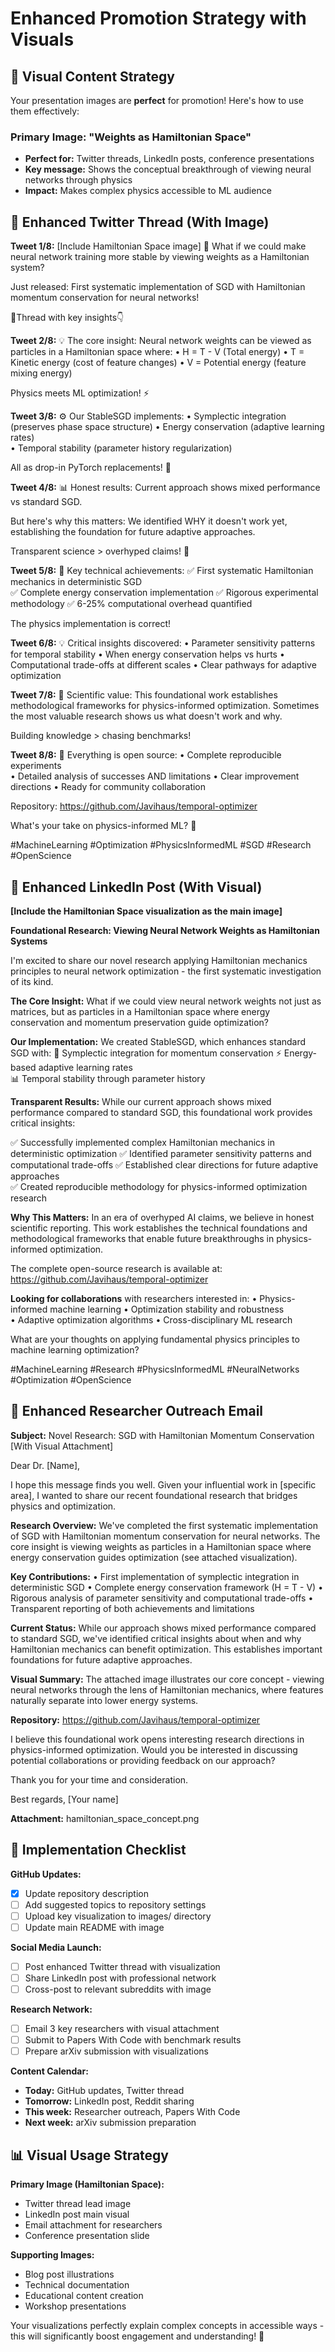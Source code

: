 # Enhanced Promotion Strategy with Visuals

## 🎨 **Visual Content Strategy**

Your presentation images are **perfect** for promotion! Here's how to use them effectively:

### **Primary Image: "Weights as Hamiltonian Space"**
- **Perfect for:** Twitter threads, LinkedIn posts, conference presentations
- **Key message:** Shows the conceptual breakthrough of viewing neural networks through physics
- **Impact:** Makes complex physics accessible to ML audience

## 📱 **Enhanced Twitter Thread (With Image)**

**Tweet 1/8:** [Include Hamiltonian Space image]
🔬 What if we could make neural network training more stable by viewing weights as a Hamiltonian system?

Just released: First systematic implementation of SGD with Hamiltonian momentum conservation for neural networks!

🧵Thread with key insights👇

**Tweet 2/8:**
💡 The core insight: Neural network weights can be viewed as particles in a Hamiltonian space where:
• H = T - V (Total energy)
• T = Kinetic energy (cost of feature changes)
• V = Potential energy (feature mixing energy)

Physics meets ML optimization! ⚡

**Tweet 3/8:**
⚙️ Our StableSGD implements:
• Symplectic integration (preserves phase space structure)
• Energy conservation (adaptive learning rates)  
• Temporal stability (parameter history regularization)

All as drop-in PyTorch replacements! 🔄

**Tweet 4/8:**
📊 Honest results: Current approach shows mixed performance vs standard SGD.

But here's why this matters: We identified WHY it doesn't work yet, establishing the foundation for future adaptive approaches.

Transparent science > overhyped claims! 🔬

**Tweet 5/8:**
🎯 Key technical achievements:
✅ First systematic Hamiltonian mechanics in deterministic SGD  
✅ Complete energy conservation implementation
✅ Rigorous experimental methodology
✅ 6-25% computational overhead quantified

The physics implementation is correct! 

**Tweet 6/8:**
💡 Critical insights discovered:
• Parameter sensitivity patterns for temporal stability
• When energy conservation helps vs hurts
• Computational trade-offs at different scales
• Clear pathways for adaptive optimization

**Tweet 7/8:**
🔬 Scientific value:
This foundational work establishes methodological frameworks for physics-informed optimization. Sometimes the most valuable research shows us what doesn't work and why.

Building knowledge > chasing benchmarks!

**Tweet 8/8:**
🚀 Everything is open source:
• Complete reproducible experiments  
• Detailed analysis of successes AND limitations
• Clear improvement directions
• Ready for community collaboration

Repository: https://github.com/Javihaus/temporal-optimizer

What's your take on physics-informed ML? 🤔

#MachineLearning #Optimization #PhysicsInformedML #SGD #Research #OpenScience

## 💼 **Enhanced LinkedIn Post (With Visual)**

**[Include the Hamiltonian Space visualization as the main image]**

**Foundational Research: Viewing Neural Network Weights as Hamiltonian Systems**

I'm excited to share our novel research applying Hamiltonian mechanics principles to neural network optimization - the first systematic investigation of its kind.

**The Core Insight:**
What if we could view neural network weights not just as matrices, but as particles in a Hamiltonian space where energy conservation and momentum preservation guide optimization?

**Our Implementation:**
We created StableSGD, which enhances standard SGD with:
🔄 Symplectic integration for momentum conservation
⚡ Energy-based adaptive learning rates  
📊 Temporal stability through parameter history

**Transparent Results:**
While our current approach shows mixed performance compared to standard SGD, this foundational work provides critical insights:

✅ Successfully implemented complex Hamiltonian mechanics in deterministic optimization
✅ Identified parameter sensitivity patterns and computational trade-offs
✅ Established clear directions for future adaptive approaches  
✅ Created reproducible methodology for physics-informed optimization research

**Why This Matters:**
In an era of overhyped AI claims, we believe in honest scientific reporting. This work establishes the technical foundations and methodological frameworks that enable future breakthroughs in physics-informed optimization.

The complete open-source research is available at: https://github.com/Javihaus/temporal-optimizer

**Looking for collaborations** with researchers interested in:
• Physics-informed machine learning
• Optimization stability and robustness  
• Adaptive optimization algorithms
• Cross-disciplinary ML research

What are your thoughts on applying fundamental physics principles to machine learning optimization?

#MachineLearning #Research #PhysicsInformedML #NeuralNetworks #Optimization #OpenScience

## 📧 **Enhanced Researcher Outreach Email**

**Subject:** Novel Research: SGD with Hamiltonian Momentum Conservation [With Visual Attachment]

Dear Dr. [Name],

I hope this message finds you well. Given your influential work in [specific area], I wanted to share our recent foundational research that bridges physics and optimization.

**Research Overview:**
We've completed the first systematic implementation of SGD with Hamiltonian momentum conservation for neural networks. The core insight is viewing weights as particles in a Hamiltonian space where energy conservation guides optimization (see attached visualization).

**Key Contributions:**
• First implementation of symplectic integration in deterministic SGD
• Complete energy conservation framework (H = T - V)
• Rigorous analysis of parameter sensitivity and computational trade-offs
• Transparent reporting of both achievements and limitations

**Current Status:**
While our approach shows mixed performance compared to standard SGD, we've identified critical insights about when and why Hamiltonian mechanics can benefit optimization. This establishes important foundations for future adaptive approaches.

**Visual Summary:**
The attached image illustrates our core concept - viewing neural networks through the lens of Hamiltonian mechanics, where features naturally separate into lower energy systems.

**Repository:** https://github.com/Javihaus/temporal-optimizer

I believe this foundational work opens interesting research directions in physics-informed optimization. Would you be interested in discussing potential collaborations or providing feedback on our approach?

Thank you for your time and consideration.

Best regards,
[Your name]

**Attachment:** hamiltonian_space_concept.png

## 🎯 **Implementation Checklist**

**GitHub Updates:**
- [x] Update repository description
- [ ] Add suggested topics to repository settings
- [ ] Upload key visualization to images/ directory
- [ ] Update main README with image

**Social Media Launch:**
- [ ] Post enhanced Twitter thread with visualization
- [ ] Share LinkedIn post with professional network
- [ ] Cross-post to relevant subreddits with image

**Research Network:**
- [ ] Email 3 key researchers with visual attachment
- [ ] Submit to Papers With Code with benchmark results
- [ ] Prepare arXiv submission with visualizations

**Content Calendar:**
- **Today:** GitHub updates, Twitter thread
- **Tomorrow:** LinkedIn post, Reddit sharing
- **This week:** Researcher outreach, Papers With Code
- **Next week:** arXiv submission preparation

## 📊 **Visual Usage Strategy**

**Primary Image (Hamiltonian Space):**
- Twitter thread lead image
- LinkedIn post main visual
- Email attachment for researchers
- Conference presentation slide

**Supporting Images:**
- Blog post illustrations
- Technical documentation
- Educational content creation
- Workshop presentations

Your visualizations perfectly explain complex concepts in accessible ways - this will significantly boost engagement and understanding! 🚀